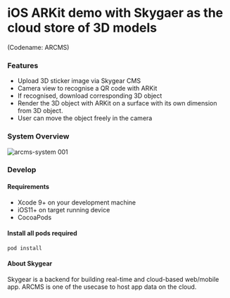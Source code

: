 # iOS ARKit demo with Skygaer as the cloud store of 3D models 
(Codename: ARCMS)

### Features
* Upload 3D sticker image via Skygear CMS
* Camera view to recognise a QR code with ARKit
* If recognised, download corresponding 3D object
* Render the 3D object with ARKit on a surface with its own dimension from 3D object. 
* User can move the object freely in the camera

### System Overview

![arcms-system 001](https://user-images.githubusercontent.com/1916493/29308072-fb5a0efa-81d6-11e7-90b8-08a63db7be9c.jpeg)

### Develop

#### Requirements
* Xcode 9+ on your development machine
* iOS11+ on target running device
* CocoaPods

#### Install all pods required
`pod install`

#### About Skygear

Skygear is a backend for building real-time and cloud-based web/mobile app. ARCMS is one of the usecase to host app data on the cloud.
